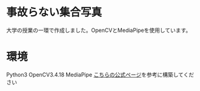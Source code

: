 # 事故らない集合写真
大学の授業の一環で作成しました。OpenCVとMediaPipeを使用しています。
<h1>環境</h1>
Python3
OpenCV3.4.18
MediaPipe
<a href="https://google.github.io/mediapipe/getting_started/python.html">こちらの公式ページ</a>を参考に構築してください
